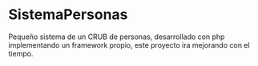 # SistemaPersonas

Pequeño sistema de un CRUB de personas, desarrollado con php implementando un framework propio, 
este proyecto ira mejorando con el tiempo.
